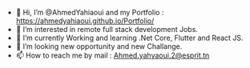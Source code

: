 - 👋 Hi, I’m @AhmedYahiaoui and my Portfolio : https://ahmedyahiaoui.github.io/Portfolio/
- 👀 I’m interested in remote full stack development Jobs.
- 🌱 I’m currently Working and learning .Net Core, Flutter and React JS.
- 💞️ I’m looking new opportunity and new Challange.
- 📫 How to reach me by mail : Ahmed.yahyaoui.2@esprit.tn

<!---
AhmedYahiaoui/AhmedYahiaoui is a ✨ special ✨ repository because its `README.md` (this file) appears on your GitHub profile.
You can click the Preview link to take a look at your changes.
--->
